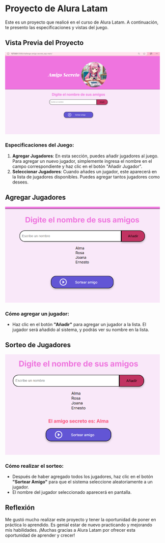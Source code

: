# Proyecto de Alura Latam

Este es un proyecto que realicé en el curso de Alura Latam. A continuación, te presento las especificaciones y vistas del juego.

## Vista Previa del Proyecto

![Vista Previa del Proyecto](assets/Vista-previa.png)

### Especificaciones del Juego:
1. **Agregar Jugadores**: En esta sección, puedes añadir jugadores al juego. Para agregar un nuevo jugador, simplemente ingresa el nombre en el campo correspondiente y haz clic en el botón "Añadir Jugador".
2. **Seleccionar Jugadores**: Cuando añades un jugador, este aparecerá en la lista de jugadores disponibles. Puedes agregar tantos jugadores como desees.

## Agregar Jugadores

![Agregar Jugadores](assets/nombre-jugadores.png)

### Cómo agregar un jugador:
- Haz clic en el botón **"Añadir"** para agregar un jugador a la lista. El jugador será añadido al sistema, y podrás ver su nombre en la lista.

## Sorteo de Jugadores

![Sorteo de Jugadores](assets/sorteo-jugadores.png)

### Cómo realizar el sorteo:
- Después de haber agregado todos los jugadores, haz clic en el botón **"Sortear Amigo"** para que el sistema seleccione aleatoriamente a un jugador.
- El nombre del jugador seleccionado aparecerá en pantalla.

## Reflexión

Me gustó mucho realizar este proyecto y tener la oportunidad de poner en práctica lo aprendido. Es genial estar de nuevo practicando y mejorando mis habilidades. ¡Muchas gracias a Alura Latam por ofrecer esta oportunidad de aprender y crecer!

